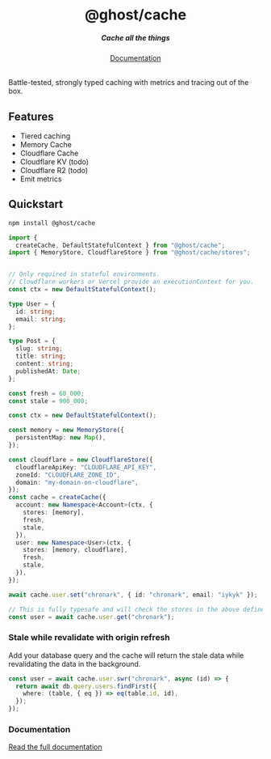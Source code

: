 <div align="center">
    <h1 align="center">@ghost/cache</h1>
    <h5>Cache all the things</h5>
</div>

<div align="center">
  <a href="https://ghost.com/docs/libraries/ts/cache/overview">Documentation</a>
</div>
<br/>

Battle-tested, strongly typed caching with metrics and tracing out of the box.

## Features

- Tiered caching
- Memory Cache
- Cloudflare Cache
- Cloudflare KV (todo)
- Cloudflare R2 (todo)
- Emit metrics

## Quickstart

```bash
npm install @ghost/cache
```

```ts
import {
  createCache, DefaultStatefulContext } from "@ghost/cache";
import { MemoryStore, CloudflareStore } from "@ghost/cache/stores";


// Only required in stateful environments.
// Cloudflare workers or Vercel provide an executionContext for you.
const ctx = new DefaultStatefulContext();

type User = {
  id: string;
  email: string;
};

type Post = {
  slug: string;
  title: string;
  content: string;
  publishedAt: Date;
};

const fresh = 60_000;
const stale = 900_000;

const ctx = new DefaultStatefulContext();

const memory = new MemoryStore({
  persistentMap: new Map(),
});

const cloudflare = new CloudflareStore({
  cloudflareApiKey: "CLOUDFLARE_API_KEY",
  zoneId: "CLOUDFLARE_ZONE_ID",
  domain: "my-domain-on-cloudflare",
});
const cache = createCache({
  account: new Namespace<Account>(ctx, {
    stores: [memory],
    fresh,
    stale,
  }),
  user: new Namespace<User>(ctx, {
    stores: [memory, cloudflare],
    fresh,
    stale,
  }),
});

await cache.user.set("chronark", { id: "chronark", email: "iykyk" });

// This is fully typesafe and will check the stores in the above defined order.
const user = await cache.user.get("chronark");
```

### Stale while revalidate with origin refresh

Add your database query and the cache will return the stale data while revalidating the data in the background.

```ts
const user = await cache.user.swr("chronark", async (id) => {
  return await db.query.users.findFirst({
    where: (table, { eq }) => eq(table.id, id),
  });
});
```


### Documentation

[Read the full documentation](https://ghost.com/docs/libraries/ts/cache/overview)